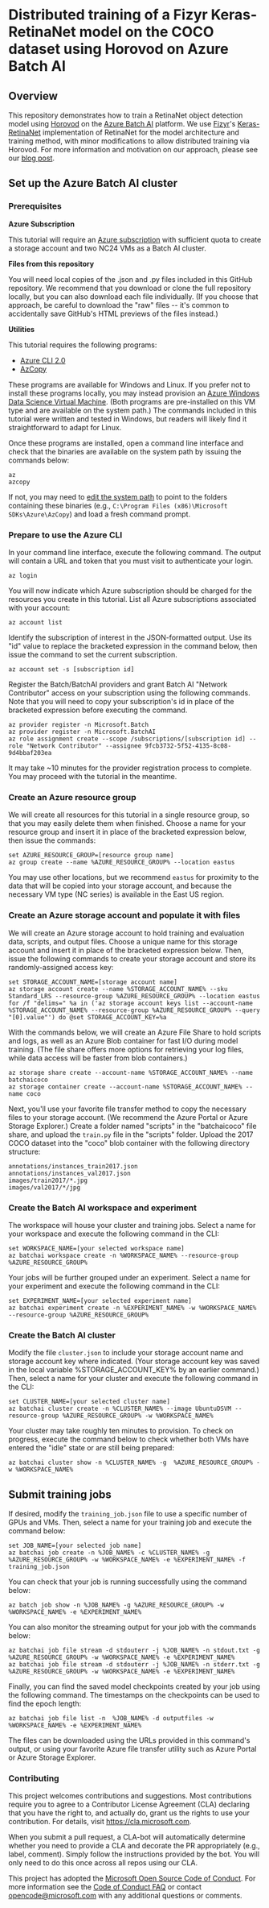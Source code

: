 # Distributed training of a Fizyr Keras-RetinaNet model on the COCO dataset using Horovod on Azure Batch AI

## Overview

This repository demonstrates how to train a RetinaNet object detection model using [Horovod](https://github.com/uber/horovod) on the [Azure Batch AI](https://azure.microsoft.com/services/batch-ai/) platform. We use [Fizyr](https://fizyr.com/)'s [Keras-RetinaNet](https://github.com/fizyr/keras-retinanet/tree/master/keras_retinanet) implementation of RetinaNet for the model architecture and training method, with minor modifications to allow distributed training via Horovod. For more information and motivation on our approach, please see our [blog post](https://blogs.technet.microsoft.com/machinelearning/2018/06/20/how-to-do-distributed-deep-learning-for-object-detection-using-horovod-on-azure/).

## Set up the Azure Batch AI cluster

### Prerequisites

**Azure Subscription**

This tutorial will require an [Azure subscription](https://azure.microsoft.com/en-us/free/) with sufficient quota to create a storage account and two NC24 VMs as a Batch AI cluster.

**Files from this repository**

You will need local copies of the .json and .py files included in this GitHub repository. We recommend that you download or clone the full repository locally, but you can also download each file individually. (If you choose that approach, be careful to download the "raw" files -- it's common to accidentally save GitHub's HTML previews of the files instead.)

**Utilities**

This tutorial requires the following programs:
- [Azure CLI 2.0](https://docs.microsoft.com/cli/azure/install-azure-cli)
- [AzCopy](https://docs.microsoft.com/azure/storage/common/storage-use-azcopy)

These programs are available for Windows and Linux. If you prefer not to install these programs locally, you may instead provision an [Azure Windows Data Science Virtual Machine](https://docs.microsoft.com/azure/machine-learning/data-science-virtual-machine/provision-vm). (Both programs are pre-installed on this VM type and are available on the system path.) The commands included in this tutorial were written and tested in Windows, but readers will likely find it straightforward to adapt for Linux.

Once these programs are installed, open a command line interface and check that the binaries are available on the system path by issuing the commands below:
```
az
azcopy
```
If not, you may need to [edit the system path](http://www.zdnet.com/article/windows-10-tip-point-and-click-to-edit-the-system-path-variable/) to point to the folders containing these binaries (e.g., `C:\Program Files (x86)\Microsoft SDKs\Azure\AzCopy`) and load a fresh command prompt.

### Prepare to use the Azure CLI

In your command line interface, execute the following command. The output will contain a URL and token that you must visit to authenticate your login.
```
az login
```

You will now indicate which Azure subscription should be charged for the resources you create in this tutorial. List all Azure subscriptions associated with your account:
```
az account list
```

Identify the subscription of interest in the JSON-formatted output. Use its "id" value to replace the bracketed expression in the command below, then issue the command to set the current subscription.
```
az account set -s [subscription id]
```

Register the Batch/BatchAI providers and grant Batch AI "Network Contributor" access on your subscription using the following commands. Note that you will need to copy your subscription's id in place of the bracketed expression before executing the command.
```
az provider register -n Microsoft.Batch
az provider register -n Microsoft.BatchAI
az role assignment create --scope /subscriptions/[subscription id] --role "Network Contributor" --assignee 9fcb3732-5f52-4135-8c08-9d4bbaf203ea
```

It may take ~10 minutes for the provider registration process to complete. You may proceed with the tutorial in the meantime.

### Create an Azure resource group

We will create all resources for this tutorial in a single resource group, so that you may easily delete them when finished. Choose a name for your resource group and insert it in place of the bracketed expression below, then issue the commands:
```
set AZURE_RESOURCE_GROUP=[resource group name]
az group create --name %AZURE_RESOURCE_GROUP% --location eastus
```
You may use other locations, but we recommend `eastus` for proximity to the data that will be copied into your storage account, and because the necessary VM type (NC series) is available in the East US region.

### Create an Azure storage account and populate it with files

We will create an Azure storage account to hold training and evaluation data, scripts, and output files. Choose a unique name for this storage account and insert it in place of the bracketed expression below. Then, issue the following commands to create your storage account and store its randomly-assigned access key:
```
set STORAGE_ACCOUNT_NAME=[storage account name]
az storage account create --name %STORAGE_ACCOUNT_NAME% --sku Standard_LRS --resource-group %AZURE_RESOURCE_GROUP% --location eastus
for /f "delims=" %a in ('az storage account keys list --account-name %STORAGE_ACCOUNT_NAME% --resource-group %AZURE_RESOURCE_GROUP% --query "[0].value"') do @set STORAGE_ACCOUNT_KEY=%a
```

With the commands below, we will create an Azure File Share to hold scripts and logs, as well as an Azure Blob container for fast I/O during model training. (The file share offers more options for retrieving your log files, while data access will be faster from blob containers.)
```
az storage share create --account-name %STORAGE_ACCOUNT_NAME% --name batchaicoco
az storage container create --account-name %STORAGE_ACCOUNT_NAME% --name coco
```

Next, you'll use your favorite file transfer method to copy the necessary files to your storage account. (We recommend the Azure Portal or Azure Storage Explorer.) Create a folder named "scripts" in the "batchaicoco" file share, and upload the `train.py` file in the "scripts" folder. Upload the 2017 COCO dataset into the "coco" blob container with the following directory structure:
```
annotations/instances_train2017.json
annotations/instances_val2017.json
images/train2017/*.jpg
images/val2017/*/jpg
```

### Create the Batch AI workspace and experiment

The workspace will house your cluster and training jobs. Select a name for your workspace and execute the following command in the CLI:

```
set WORKSPACE_NAME=[your selected workspace name]
az batchai workspace create -n %WORKSPACE_NAME% --resource-group %AZURE_RESOURCE_GROUP% 
```

Your jobs will be further grouped under an experiment. Select a name for your experiment and execute the following command in the CLI:

```
set EXPERIMENT_NAME=[your selected experiment name]
az batchai experiment create -n %EXPERIMENT_NAME% -w %WORKSPACE_NAME% --resource-group %AZURE_RESOURCE_GROUP% 
```

### Create the Batch AI cluster

Modify the file `cluster.json` to include your storage account name and storage account key where indicated. (Your storage account key was saved in the local variable %STORAGE_ACCOUNT_KEY% by an earlier command.) Then, select a name for your cluster and execute the following command in the CLI:

```
set CLUSTER_NAME=[your selected cluster name]
az batchai cluster create -n %CLUSTER_NAME% --image UbuntuDSVM --resource-group %AZURE_RESOURCE_GROUP% -w %WORKSPACE_NAME%
```

Your cluster may take roughly ten minutes to provision. To check on progress, execute the command below to check whether both VMs have entered the "idle" state or are still being prepared:

```
az batchai cluster show -n %CLUSTER_NAME% -g  %AZURE_RESOURCE_GROUP% -w %WORKSPACE_NAME%
```

## Submit training jobs

If desired, modify the `training_job.json` file to use a specific number of GPUs and VMs. Then, select a name for your training job and execute the command below:

```
set JOB_NAME=[your selected job name]
az batchai job create -n %JOB_NAME% -c %CLUSTER_NAME% -g  %AZURE_RESOURCE_GROUP% -w %WORKSPACE_NAME% -e %EXPERIMENT_NAME% -f training_job.json
```

You can check that your job is running successfully using the command below:
```
az batch job show -n %JOB_NAME% -g %AZURE_RESOURCE_GROUP% -w %WORKSPACE_NAME% -e %EXPERIMENT_NAME%
```

You can also monitor the streaming output for your job with the commands below:
```
az batchai job file stream -d stdouterr -j %JOB_NAME% -n stdout.txt -g %AZURE_RESOURCE_GROUP% -w %WORKSPACE_NAME% -e %EXPERIMENT_NAME%
az batchai job file stream -d stdouterr -j %JOB_NAME% -n stderr.txt -g %AZURE_RESOURCE_GROUP% -w %WORKSPACE_NAME% -e %EXPERIMENT_NAME%
```

Finally, you can find the saved model checkpoints created by your job using the following command. The timestamps on the checkpoints can be used to find the epoch length:
```
az batchai job file list -n  %JOB_NAME% -d outputfiles -w %WORKSPACE_NAME% -e %EXPERIMENT_NAME%
```

The files can be downloaded using the URLs provided in this command's output, or using your favorite Azure file transfer utility such as Azure Portal or Azure Storage Explorer.

### Contributing

This project welcomes contributions and suggestions.  Most contributions require you to agree to a
Contributor License Agreement (CLA) declaring that you have the right to, and actually do, grant us
the rights to use your contribution. For details, visit https://cla.microsoft.com.

When you submit a pull request, a CLA-bot will automatically determine whether you need to provide
a CLA and decorate the PR appropriately (e.g., label, comment). Simply follow the instructions
provided by the bot. You will only need to do this once across all repos using our CLA.

This project has adopted the [Microsoft Open Source Code of Conduct](https://opensource.microsoft.com/codeofconduct/).
For more information see the [Code of Conduct FAQ](https://opensource.microsoft.com/codeofconduct/faq/) or
contact [opencode@microsoft.com](mailto:opencode@microsoft.com) with any additional questions or comments.
